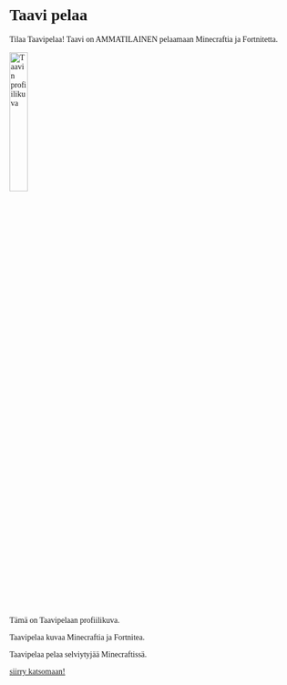 <!DOCTYPE html>
<html lang="fi">
<head>
    <meta charset="UTF-8">
    <meta name="viewport" content="width=device-width, initial-scale=1.0">
    <title>Taavipelaa kanava</title>
    <style>
        body{
            font-family: Georgia, 'Times New Roman', Times, serif
        }
    </style>
</head>
<body>
    <h1>Taavi pelaa</h1>
    <p>Tilaa Taavipelaa! Taavi on AMMATILAINEN pelaamaan Minecraftia ja Fortnitetta.</p>
    <img width="25%" src="taaavipelaa.png" alt="Taavin profiilikuva">
    <p>T&auml;m&auml; on Taavipelaan profiilikuva.</p>
    <p>Taavipelaa kuvaa Minecraftia ja Fortnitea.
        </p><p>Taavipelaa pelaa selviytyj&auml;&auml; Minecraftiss&auml;.</p>
    <a href="https://www.youtube.com/watch?v=Kr5eOPqy2zY">siirry katsomaan!</a>

</body>
</html>
